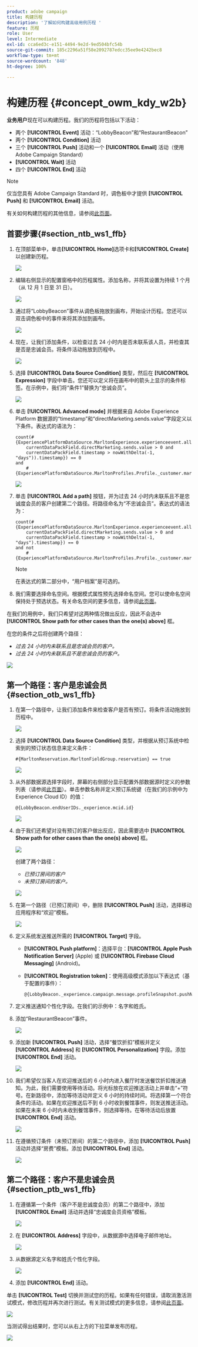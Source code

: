 ```yaml
---
product: adobe campaign
title: 构建历程
description: '了解如何构建高级用例历程 '
feature: 历程
role: User
level: Intermediate
exl-id: cca6ed3c-e151-4494-9e2d-9ed504bfc54b
source-git-commit: 185c2296a51f58e2092787edcc35ee9e4242bec8
workflow-type: tm+mt
source-wordcount: '848'
ht-degree: 100%

---
```


# 构建历程 {#concept_owm_kdy_w2b}

**业务用户**&#x200B;现在可以构建历程。我们的历程将包括以下活动：

* 两个 **[!UICONTROL Event]** 活动：“LobbyBeacon”和“RestaurantBeacon”
* 两个 **[!UICONTROL Condition]** 活动
* 三个 **[!UICONTROL Push]** 活动和一个 **[!UICONTROL Email]** 活动（使用 Adobe Campaign Standard）
* **[!UICONTROL Wait]** 活动
* 四个 **[!UICONTROL End]** 活动

>[!NOTE]
>
>仅当您具有 Adobe Campaign Standard 时，调色板中才提供 **[!UICONTROL Push]** 和 **[!UICONTROL Email]** 活动。

有关如何构建历程的其他信息，请参阅[此页面](../building-journeys/journey.md)。

## 首要步骤{#section_ntb_ws1_ffb}

1. 在顶部菜单中，单击&#x200B;**[!UICONTROL Home]**&#x200B;选项卡和&#x200B;**[!UICONTROL Create]**&#x200B;以创建新历程。

   ![](../assets/journey31.png)

1. 编辑右侧显示的配置窗格中的历程属性。添加名称，并将其设置为持续 1 个月（从 12 月 1 日至 31 日）。

   ![](../assets/journeyuc2_12.png)

1. 通过将“LobbyBeacon”事件从调色板拖放到画布，开始设计历程。您还可以双击调色板中的事件来将其添加到画布。

   ![](../assets/journeyuc2_13.png)

1. 现在，让我们添加条件，以检查过去 24 小时内是否未联系该人员，并检查其是否是忠诚会员。将条件活动拖放到历程中。

   ![](../assets/journeyuc2_14.png)

1. 选择 **[!UICONTROL Data Source Condition]** 类型，然后在 **[!UICONTROL Expression]** 字段中单击。您还可以定义将在画布中的箭头上显示的条件标签。在示例中，我们将“条件1”替换为“忠诚会员”。

   ![](../assets/journeyuc2_15.png)

1. 单击 **[!UICONTROL Advanced mode]** 并根据来自 Adobe Experience Platform 数据源的“timestamp”和“directMarketing.sends.value”字段定义以下条件。表达式的语法为：

   ```
   count(#{ExperiencePlatformDataSource.MarltonExperience.experienceevent.all(
       currentDataPackField.directMarketing.sends.value > 0 and
       currentDataPackField.timestamp > nowWithDelta(-1, "days")).timestamp}) == 0
   and
       #{ExperiencePlatformDataSource.MarltonProfiles.Profile._customer.marlton.loyaltyMember}
   ```

   ![](../assets/journeyuc2_30.png)

1. 单击 **[!UICONTROL Add a path]** 按钮，并为过去 24 小时内未联系且不是忠诚度会员的客户创建第二个路径。将路径命名为“不忠诚会员”。表达式的语法为：

   ```
   count(#{ExperiencePlatformDataSource.MarltonExperience.experienceevent.all(
       currentDataPackField.directMarketing.sends.value > 0 and
       currentDataPackField.timestamp > nowWithDelta(-1, "days").timestamp}) == 0
   and not
       #{ExperiencePlatformDataSource.MarltonProfiles.Profile._customer.marlton.loyaltyMember}
   ```

   >[!NOTE]
   >
   >在表达式的第二部分中，“用户档案”是可选的。

1. 我们需要选择命名空间。根据模式属性预先选择命名空间。您可以使命名空间保持处于预选状态。有关命名空间的更多信息，请参阅[此页面](../event/selecting-the-namespace.md)。

在我们的用例中，我们只希望对这两种情况做出反应，因此不会选中 **[!UICONTROL Show path for other cases than the one(s) above]** 框。

在您的条件之后将创建两个路径：

* _过去 24 小时内未联系且是忠诚会员的客户。_
* _过去 24 小时内未联系且不是忠诚会员的客户。_

![](../assets/journeyuc2_16.png)

## 第一个路径：客户是忠诚会员 {#section_otb_ws1_ffb}

1. 在第一个路径中，让我们添加条件来检查客户是否有预订。将条件活动拖放到历程中。

   ![](../assets/journeyuc2_17.png)

1. 选择 **[!UICONTROL Data Source Condition]** 类型，并根据从预订系统中检索到的预订状态信息来定义条件：

   ```
   #{MarltonReservation.MarltonFieldGroup.reservation} == true
   ```

   ![](../assets/journeyuc2_18.png)

1. 从外部数据源选择字段时，屏幕的右侧部分显示配置外部数据源时定义的参数列表（请参阅[此页面](../usecase/configuring-the-data-sources.md)）。单击参数名称并定义预订系统键（在我们的示例中为 Experience Cloud ID）的值：

   ```
   @{LobbyBeacon.endUserIDs._experience.mcid.id}
   ```

   ![](../assets/journeyuc2_19.png)

1. 由于我们还希望对没有预订的客户做出反应，因此需要选中 **[!UICONTROL Show path for other cases than the one(s) above]** 框。

   ![](../assets/journeyuc2_20.png)

   创建了两个路径：

   * _已预订房间的客户_
   * _未预订房间的客户。_

   ![](../assets/journeyuc2_21.png)

1. 在第一个路径（已预订房间）中，删除 **[!UICONTROL Push]** 活动，选择移动应用程序和“欢迎”模板。

   ![](../assets/journeyuc2_22.png)

1. 定义系统发送推送所需的 **[!UICONTROL Target]** 字段。

   * **[!UICONTROL Push platform]**：选择平台：**[!UICONTROL Apple Push Notification Server]** (Apple) 或 **[!UICONTROL Firebase Cloud Messaging]** (Android)。
   * **[!UICONTROL Registration token]**：使用高级模式添加以下表达式（基于配置的事件）：

      ```
      @{LobbyBeacon._experience.campaign.message.profileSnapshot.pushNotificationTokens.first().token}
      ```

1. 定义推送通知个性化字段。在我们的示例中：名字和姓氏。

1. 添加“RestaurantBeacon”事件。

   ![](../assets/journeyuc2_23.png)

1. 添加新 **[!UICONTROL Push]** 活动，选择“餐饮折扣”模板并定义 **[!UICONTROL Address]** 和 **[!UICONTROL Personalization]** 字段。添加 **[!UICONTROL End]** 活动。

   ![](../assets/journeyuc2_24.png)

1. 我们希望仅当客人在欢迎推送后的 6 小时内进入餐厅时发送餐饮折扣推送通知。为此，我们需要使用等待活动。将光标放在欢迎推送活动上并单击“+”符号。在新路径中，添加等待活动并定义 6 小时的持续时间。将选择第一个符合条件的活动。如果在欢迎推送后不到 6 小时收到餐馆事件，则发送推送活动。如果在未来 6 小时内未收到餐馆事件，则选择等待。在等待活动后放置 **[!UICONTROL End]** 活动。

   ![](../assets/journeyuc2_31.png)

1. 在遵循预订条件（未预订房间）的第二个路径中，添加 **[!UICONTROL Push]** 活动并选择“房费”模板。添加 **[!UICONTROL End]** 活动。

   ![](../assets/journeyuc2_25.png)

## 第二个路径：客户不是忠诚会员{#section_ptb_ws1_ffb}

1. 在遵循第一个条件（客户不是忠诚度会员）的第二个路径中，添加 **[!UICONTROL Email]** 活动并选择“忠诚度会员资格”模板。

   ![](../assets/journeyuc2_26.png)

1. 在 **[!UICONTROL Address]** 字段中，从数据源中选择电子邮件地址。

   ![](../assets/journeyuc2_27.png)

1. 从数据源定义名字和姓氏个性化字段。

   ![](../assets/journeyuc2_28.png)

1. 添加 **[!UICONTROL End]** 活动。

单击 **[!UICONTROL Test]** 切换并测试您的历程。如果有任何错误，请取消激活测试模式，修改历程并再次进行测试。有关测试模式的更多信息，请参阅[此页面](../building-journeys/testing-the-journey.md)。

![](../assets/journeyuc2_32bis.png)

当测试得出结果时，您可以从右上方的下拉菜单发布历程。

![](../assets/journeyuc2_32.png)
